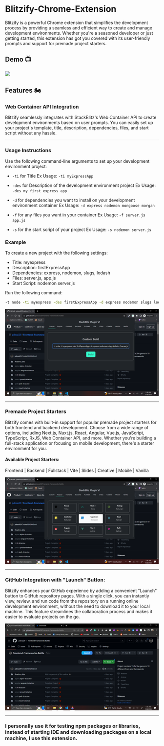 # Blitzify-Chrome-Extension
Blitzify is a powerful Chrome extension that simplifies the development process by providing a seamless and efficient way to create and manage development environments. Whether you're a seasoned developer or just getting started, this extension has got you covered with its user-friendly prompts and support for premade project starters.

## Demo 📺
<img src="./imgs/demo.gif">

## Features 🏍️
### Web Container API Integration

<p>Blitzify seamlessly integrates with StackBlitz's Web Container API to create development environments based on user prompts. You can easily set up your project's template, title, description, dependencies, files, and start script without any hassle.
</p>
<hr/>

### Usage Instructions

Use the following command-line arguments to set up your development environment project:

- `-ti` for Title
  Ex Usage: `-ti myExpressApp`

- `-des` for Description of the development environment project
  Ex Usage: `-des my first express app`

- `-d` for dependencies you want to install on your development environment container
  Ex Usage: `-d express nodemon mongoose morgan`

- `-f` for any files you want in your container
  Ex Usage: `-f server.js app.js`

- `-s` for the start script of your project
  Ex Usage: `-s nodemon server.js`

### Example

To create a new project with the following settings:
- Title: myexpress
- Description: firstExpressApp
- Dependencies: express, nodemon, slugs, lodash
- Files: server.js, app.js
- Start Script: nodemon server.js

Run the following command:

```bash
-t node -ti myexpress -des firstExpressApp -d express nodemon slugs lodash -f server.js app.js -s nodemon server.js
```
<img src="./imgs/13.png">
<hr/>

### Premade Project Starters
<p>Blitzify comes with built-in support for popular premade project starters for both frontend and backend development. Choose from a wide range of options, including Next.js, Nuxt.js, React, Angular, Vue.js, JavaScript, TypeScript, RxJS, Web Container API, and more. Whether you're building a full-stack application or focusing on mobile development, there's a starter environment for you.
</p>
<h4>Available Project Starters:</h4>
<p>Frontend | Backend | Fullstack | Vite | Slides | Creative | Mobile | Vanilla</p>
<img src="./imgs/4.png">
<hr/>

### GitHub Integration with "Launch" Button:
<p>Blitzify enhances your GitHub experience by adding a convenient "Launch" button to GitHub repository pages. With a single click, you can instantly view, review, and run code from the repository on a running online development environment, without the need to download it to your local machine. This feature streamlines the collaboration process and makes it easier to evaluate projects on the go.</p>
<img src="./imgs/1.png">
<hr/>

### I personally use it for testing npm packages or libraries, instead of starting IDE and downloading packages on a local machine, I use this extension.
